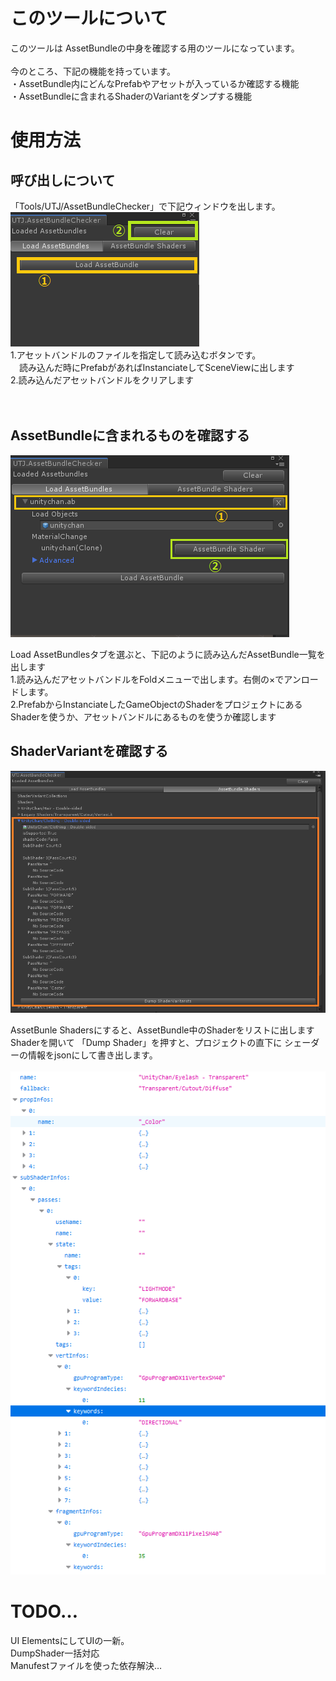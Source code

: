 # このツールについて
このツールは AssetBundleの中身を確認する用のツールになっています。<br />
<br />
今のところ、下記の機能を持っています。<br />
・AssetBundle内にどんなPrefabやアセットが入っているか確認する機能<br />
・AssetBundleに含まれるShaderのVariantをダンプする機能<br />


# 使用方法
## 呼び出しについて
「Tools/UTJ/AssetBundleChecker」で下記ウィンドウを出します。<br />
![Alt text](/Documentation~/AssetBundleChecker.png) <br />
1.アセットバンドルのファイルを指定して読み込むボタンです。<br />
　読み込んだ時にPrefabがあればInstanciateしてSceneViewに出します<br />
2.読み込んだアセットバンドルをクリアします<br />
<br />
<br />
## AssetBundleに含まれるものを確認する
![Alt text](/Documentation~/AssetBundleMode.png) <br />

Load AssetBundlesタブを選ぶと、下記のように読み込んだAssetBundle一覧を出します<br />
1.読み込んだアセットバンドルをFoldメニューで出します。右側の×でアンロードします。<br />
2.PrefabからInstanciateしたGameObjectのShaderをプロジェクトにあるShaderを使うか、アセットバンドルにあるものを使うか確認します<br />

## ShaderVariantを確認する
![Alt text](/Documentation~/AssetBundleShader.png) <br />

AssetBunle Shadersにすると、AssetBundle中のShaderをリストに出します<br />
Shaderを開いて 「Dump Shader」を押すと、プロジェクトの直下に シェーダーの情報をjsonにして書き出します。<br />
<br />
![Alt text](/Documentation~/AssetBundleShaderJson.png) <br />

# TODO…
UI ElementsにしてUIの一新。<br />
DumpShader一括対応<br />
Manufestファイルを使った依存解決…<br />

